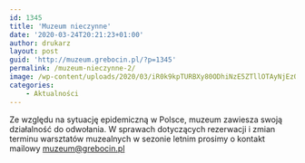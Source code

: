 ```yaml
---
id: 1345
title: 'Muzeum nieczynne'
date: '2020-03-24T20:21:23+01:00'
author: drukarz
layout: post
guid: 'http://muzeum.grebocin.pl/?p=1345'
permalink: /muzeum-nieczynne-2/
image: /wp-content/uploads/2020/03/iR0k9kpTURBXy80ODhiNzE5ZTllOTAyNjEzOWI1MjljZDQ5MWE5NmRmZi5qcGeSlQMAOM0TiM0K_JMFzQGQzNeBoTAB.jpg
categories:
    - Aktualności
---
```


Ze względu na sytuację epidemiczną w Polsce, muzeum zawiesza swoją działalność do odwołania. W sprawach dotyczących rezerwacji i zmian terminu warsztatów muzealnych w sezonie letnim prosimy o kontakt mailowy muzeum@grebocin.pl